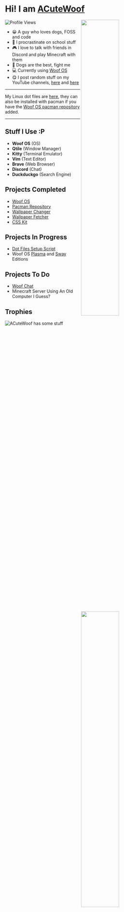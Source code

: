# Hi! I am [ACuteWoof](https:/acutewoof.github.io/)

![Profile Views](https://api.ghprofile.me/view?username=acutewoof&color=2E3440&label=profile_views)
<a href="https://github.com/ACuteWoof">
<img align="right" width="50%" src="https://github-readme-stats.vercel.app/api?username=ACuteWoof&show_icons=true&title_color=ECEFF4&text_color=D8DEE9&icon_color=caf6bb&bg_color=2E3440">
<img align="right" width="50%" src="https://github-readme-streak-stats.herokuapp.com/?user=ACuteWoof&currStreakLabel=ECEFF4&sideLabels=D8DEE9&currStreakNum=caf6bb&sideNums=ECEFF4&dates=ECEFF4&ring=D8DEE9&fire=D8DEE9&stroke=caf6bb&background=2E3440">
<img align="right" width="50%" src="https://github-readme-stats.vercel.app/api/top-langs/?username=acutewoof&layout=compact&title_color=ECEFF4&text_color=D8DEE9&icon_color=caf6bb&bg_color=2E3440" alt="frenzystreaks" />
</a>

- 😀 A guy who loves dogs, FOSS and code
- 🦥 I procrastinate on school stuff
- 🎮 I love to talk with friends in Discord and play Minecraft with them
- 🐶 Dogs are the best, fight me
- 💻 Currently using [Woof OS](https://woof-os.github.io)
- 😋 I post random stuff on my YouTube channels, [here](https://youtube.com/acodingwoof) and [here](https://youtube.com/acutewoof)

---

My Linux dot files are [here](https://github.com/acutewoof/dot-files), they can also be installed with pacman if you have the [Woof OS pacman repository](https://woof-os.github.io/woof-pacman-repo) added.

---

## Stuff I Use :P

- **Woof OS** (OS)
- **Qtile** (Window Manager)
- **Kitty** (Terminal Emulator)
- **Vim** (Text Editor)
- **Brave** (Web Browser)
- **Discord** (Chat)
- **Duckduckgo** (Search Engine)

## Projects Completed

- [Woof OS](https://woof-os.github.io)
- [Pacman Repository](https://woof-os.github.io/woof-pacman-repo)
- [Wallpaper Changer](https://github.com/acutewoof/wallpaper-changer)
- [Wallpaper Fetcher](https://github.com/acutewoof/fetch-walls)
- [CSS Kit](https://github.com/acutewoof/minimalist-css-kit)

## Projects In Progress

- [Dot Files Setup Script](https://github.com/acutewoof/dot-files)
- Woof OS [Plasma](https://github.com/woof-os/iso-profile-plasma) and [Sway](https://github.com/woof-os/iso-profile-sway) Editions

## Projects To Do

- [Woof Chat](https://github.com/acutewoof/woof-chat-docs)
- Minecraft Server Using An Old Computer I Guess?

## Trophies

![ACuteWoof has some stuff](https://github-profile-trophy.vercel.app/?username=acutewoof&theme=nord&no-frame=true&margin-w=20)
